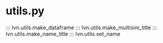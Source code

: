 # utils.py

<!-- ::: lvn.utils.bold
::: lvn.utils.progress -->
::: lvn.utils.make_dataframe
::: lvn.utils.make_multisim_title
::: lvn.utils.make_name_title
::: lvn.utils.set_name
